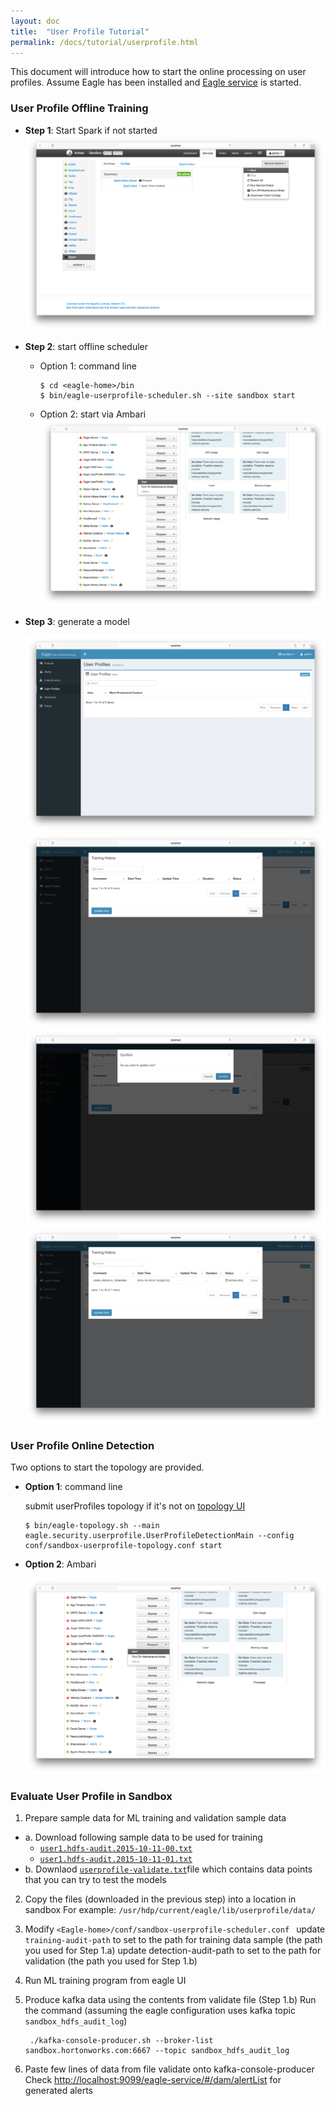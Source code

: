 ```yaml
---
layout: doc
title:  "User Profile Tutorial"
permalink: /docs/tutorial/userprofile.html
---
```

This document will introduce how to start the online processing on user profiles. Assume Eagle has been installed and [Eagle service](http://sandbox.hortonworks.com:9099/eagle-service)
is started.

### User Profile Offline Training

* **Step 1**: Start Spark if not started
![Start Spark](/images/docs/start-spark.png)

* **Step 2**: start offline scheduler

	* Option 1: command line

	      $ cd <eagle-home>/bin
	      $ bin/eagle-userprofile-scheduler.sh --site sandbox start

	* Option 2: start via Ambari
	![Click "ops"](/images/docs/offline-userprofile.png)

* **Step 3**: generate a model

	![Click "ops"](/images/docs/userProfile1.png)
	![Click "Update Now"](/images/docs/userProfile2.png)
	![Click "Confirm"](/images/docs/userProfile3.png)
	![Check](/images/docs/userprofile4.png)

### User Profile Online Detection

Two options to start the topology are provided.

* **Option 1**: command line

	submit userProfiles topology if it's not on [topology UI](http://sandbox.hortonworks.com:8744)

      $ bin/eagle-topology.sh --main eagle.security.userprofile.UserProfileDetectionMain --config conf/sandbox-userprofile-topology.conf start

* **Option 2**: Ambari
	
	![Online userProfiles](/images/docs/online-userprofile.png)

### Evaluate User Profile in Sandbox

1. Prepare sample data for ML training and validation sample data
* a. Download following sample data to be used for training 
	* [`user1.hdfs-audit.2015-10-11-00.txt`](/data/user1.hdfs-audit.2015-10-11-00.txt) 
	* [`user1.hdfs-audit.2015-10-11-01.txt`](/data/user1.hdfs-audit.2015-10-11-01.txt)
* b. Downlaod [`userprofile-validate.txt`](/data/userprofile-validate.txt)file which contains data points that you can try to test the models

2. Copy the files (downloaded in the previous step) into a location in sandbox 
For example: `/usr/hdp/current/eagle/lib/userprofile/data/`
3. Modify `<Eagle-home>/conf/sandbox-userprofile-scheduler.conf `
update `training-audit-path` to set to the path for training data sample (the path you used for Step 1.a)
update detection-audit-path to set to the path for validation (the path you used for Step 1.b)
4. Run ML training program from eagle UI
5. Produce kafka data using the contents from validate file (Step 1.b)
Run the command (assuming the eagle configuration uses kafka topic `sandbox_hdfs_audit_log`) 

		./kafka-console-producer.sh --broker-list sandbox.hortonworks.com:6667 --topic sandbox_hdfs_audit_log

6. Paste few lines of data from file validate onto kafka-console-producer 
Check [http://localhost:9099/eagle-service/#/dam/alertList](http://localhost:9099/eagle-service/#/dam/alertList) for generated alerts 
